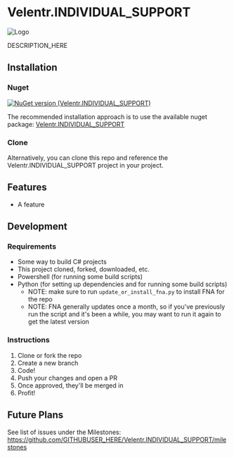 # Velentr.INDIVIDUAL_SUPPORT

![Logo](https://raw.githubusercontent.com/GITHUBUSER_HERE/Velentr.INDIVIDUAL_SUPPORT/refs/heads/main/logo.png)

DESCRIPTION_HERE

## Installation

### Nuget

[![NuGet version (Velentr.INDIVIDUAL_SUPPORT)](https://img.shields.io/nuget/v/Velentr.INDIVIDUAL_SUPPORT.svg?style=flat-square)](https://www.nuget.org/packages/Velentr.INDIVIDUAL_SUPPORT/)

The recommended installation approach is to use the available nuget
package: [Velentr.INDIVIDUAL_SUPPORT](https://www.nuget.org/packages/Velentr.INDIVIDUAL_SUPPORT/)

### Clone

Alternatively, you can clone this repo and reference the Velentr.INDIVIDUAL_SUPPORT project in your project.

## Features

- A feature

## Development

### Requirements

- Some way to build C# projects
- This project cloned, forked, downloaded, etc.
- Powershell (for running some build scripts)
- Python (for setting up dependencies and for running some build scripts)
    - NOTE: make sure to run `update_or_install_fna.py` to install FNA for the repo
    - NOTE: FNA generally updates once a month, so if you've previously run the script and it's been a while, you may
      want
      to run it again to get the latest version

### Instructions

1. Clone or fork the repo
2. Create a new branch
3. Code!
4. Push your changes and open a PR
5. Once approved, they'll be merged in
6. Profit!

## Future Plans

See list of issues under the Milestones: https://github.com/GITHUBUSER_HERE/Velentr.INDIVIDUAL_SUPPORT/milestones
